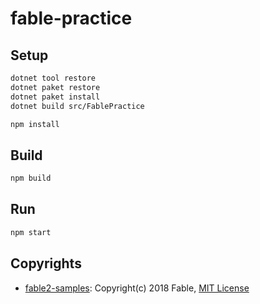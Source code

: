 # fable-practice

## Setup
```sh
dotnet tool restore
dotnet paket restore
dotnet paket install
dotnet build src/FablePractice

npm install
```

## Build
```sh
npm build
```

## Run
```sh
npm start
```

## Copyrights
- [fable2-samples](https://github.com/fable-compiler/fable2-samples): Copyright(c) 2018 Fable, [MIT License](https://github.com/fable-compiler/fable2-samples/blob/master/LICENSE)